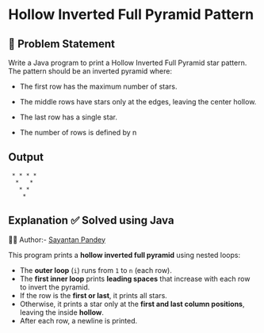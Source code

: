 # Hollow Inverted Full Pyramid Pattern

## 🧩 Problem Statement

Write a Java program to print a Hollow Inverted Full Pyramid star pattern.
The pattern should be an inverted pyramid where:

- The first row has the maximum number of stars.

- The middle rows have stars only at the edges, leaving the center hollow.

- The last row has a single star.

- The number of rows is defined by n

## Output
```
 * * * * 
  *   * 
   * * 
    *  
```



## Explanation ✅ Solved using Java 
👨‍💻 Author:- [Sayantan Pandey](https://github.com/sayantan-pandey)

This program prints a **hollow inverted full pyramid** using nested loops:

- The **outer loop** (`i`) runs from `1` to `n` (each row).
- The **first inner loop** prints **leading spaces** that increase with each row to invert the pyramid.
- If the row is the **first or last**, it prints all stars.
- Otherwise, it prints a star only at the **first and last column positions**, leaving the inside **hollow**.
- After each row, a newline is printed.





